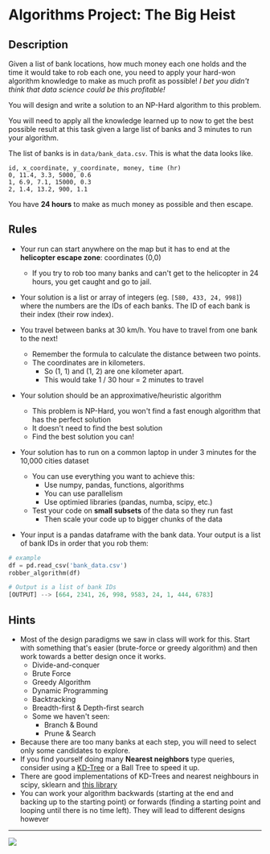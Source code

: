 # Algorithms Project: The Big Heist

## Description

Given a list of bank locations, how much money each one holds and the time it would take to rob each one, you need to apply your hard-won algorithm knowledge to make as much profit as possible! _I bet you didn't think that data science could be this profitable!_

You will design and write a solution to an NP-Hard algorithm to this problem.

You will need to apply all the knowledge learned up to now to get the best possible result at this task given a large list of banks and 3 minutes to run your algorithm.

The list of banks is in `data/bank_data.csv`. This is what the data looks like.

```csv
id, x_coordinate, y_coordinate, money, time (hr)
0, 11.4, 3.3, 5000, 0.6
1, 6.9, 7.1, 15000, 0.3
2, 1.4, 13.2, 900, 1.1
```

You have **24 hours** to make as much money as possible and then escape.

## Rules

- Your run can start anywhere on the map but it has to end at the **helicopter escape zone**: coordinates (0,0)
    - If you try to rob too many banks and can't get to the helicopter in 24 hours, you get caught and go to jail.

- Your solution is a list or array of integers (eg. `[580, 433, 24, 998]`) where the numbers are the IDs of each banks. The ID of each bank is their index (their row index).

- You travel between banks at 30 km/h. You have to travel from one bank to the next!
    - Remember the formula to calculate the distance between two points.
    - The coordinates are in kilometers.
        - So (1, 1) and (1, 2) are one kilometer apart. 
        - This would take 1 / 30 hour = 2 minutes to travel

- Your solution should be an approximative/heuristic algorithm
    - This problem is NP-Hard, you won't find a fast enough algorithm that has the perfect solution
    - It doesn't need to find the best solution
    - Find the best solution you can!

- Your solution has to run on a common laptop in under 3 minutes for the 10,000 cities dataset
    - You can use everything you want to achieve this:
        - Use numpy, pandas, functions, algorithms
        - You can use parallelism
        - Use optimied libraries (pandas, numba, scipy, etc.)
    - Test your code on **small subsets** of the data so they run fast
        - Then scale your code up to bigger chunks of the data

- Your input is a pandas dataframe with the bank data. Your output is a list of bank IDs in order that you rob them:

```python
# example
df = pd.read_csv('bank_data.csv')
robber_algorithm(df)

# Output is a list of bank IDs
[OUTPUT] --> [664, 2341, 26, 998, 9583, 24, 1, 444, 6783]
```

## Hints

- Most of the design paradigms we saw in class will work for this. Start with something that's easier (brute-force or greedy algorithm) and then work towards a better design once it works.
    - Divide-and-conquer
    - Brute Force
    - Greedy Algorithm
    - Dynamic Programming
    - Backtracking
    - Breadth-first & Depth-first search
    - Some we haven't seen:
        - Branch & Bound
        - Prune & Search
- Because there are too many banks at each step, you will need to select only some candidates to explore.
- If you find yourself doing many **Nearest neighbors** type queries, consider using a [KD-Tree](https://en.wikipedia.org/wiki/K-d_tree) or a Ball Tree to speed it up.
- There are good implementations of KD-Trees and nearest neighbours in scipy, sklearn and [this library](https://github.com/lmcinnes/pynndescent)
- You can work your algorithm backwards (starting at the end and backing up to the starting point) or forwards (finding a starting point and looping until there is no time left). They will lead to different designs however

---

![](https://media2.giphy.com/media/l41K160KBZgAxhhG8/200.gif)
